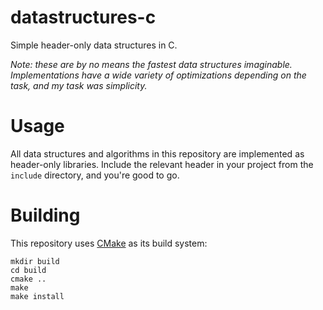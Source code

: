 # datastructures-c

Simple header-only data structures in C.

*Note: these are by no means the fastest data structures imaginable. Implementations have a wide variety of optimizations depending on the task, and my task was simplicity.*

# Usage 

All data structures and algorithms in this repository are implemented as header-only libraries. Include the relevant header in your project from the `include` directory, and you're good to go.

# Building 

This repository uses [CMake](https://cmake.org/) as its build system:

```
mkdir build 
cd build 
cmake .. 
make 
make install
```
